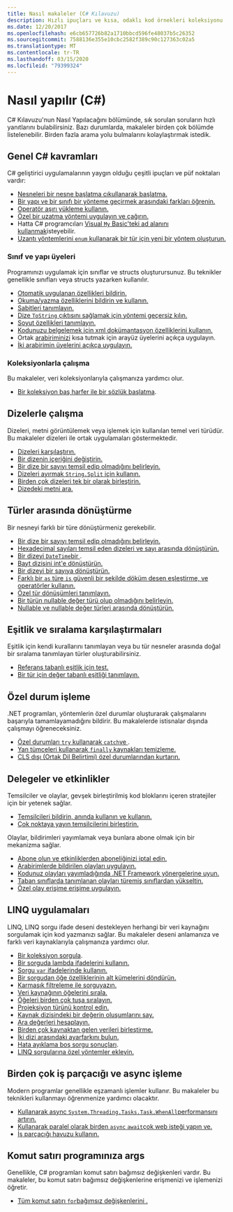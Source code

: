 ```yaml
---
title: Nasıl makaleler (C# Kılavuzu)
description: Hızlı ipuçları ve kısa, odaklı kod örnekleri koleksiyonu
ms.date: 12/20/2017
ms.openlocfilehash: e6cb657726b82a1710bbcd596fe48037b5c26352
ms.sourcegitcommit: 7588136e355e10cbc2582f389c90c127363c02a5
ms.translationtype: MT
ms.contentlocale: tr-TR
ms.lasthandoff: 03/15/2020
ms.locfileid: "79399324"
---
```

# <a name="how-to-c"></a>Nasıl yapılır (C#)

C# Kılavuzu'nun Nasıl Yapılacağını bölümünde, sık sorulan soruların hızlı yanıtlarını bulabilirsiniz. Bazı durumlarda, makaleler birden çok bölümde listelenebilir. Birden fazla arama yolu bulmalarını kolaylaştırmak istedik.

## <a name="general-c-concepts"></a>Genel C# kavramları

C# geliştirici uygulamalarının yaygın olduğu çeşitli ipuçları ve püf noktaları vardır:

- [Nesneleri bir nesne başlatma cıkullanarak başlatma.](../programming-guide/classes-and-structs/how-to-initialize-objects-by-using-an-object-initializer.md)
- [Bir yapı ve bir sınıfı bir yönteme geçirmek arasındaki farkları öğrenin.](../programming-guide/classes-and-structs/how-to-know-the-difference-passing-a-struct-and-passing-a-class-to-a-method.md)
- [Operatör aşırı yükleme kullanın.](../language-reference/operators/operator-overloading.md)
- [Özel bir uzatma yöntemi uygulayın ve çağırın.](../programming-guide/classes-and-structs/how-to-implement-and-call-a-custom-extension-method.md)
- Hatta C# programcıları [Visual `My` Basic'teki ad alanını kullanmak](../programming-guide/namespaces/how-to-use-the-my-namespace.md)isteyebilir.
- [Uzantı yöntemlerini `enum` kullanarak bir tür için yeni bir yöntem oluşturun.](../programming-guide/classes-and-structs/how-to-create-a-new-method-for-an-enumeration.md)

### <a name="class-and-struct-members"></a>Sınıf ve yapı üyeleri

Programınızı uygulamak için sınıflar ve structs oluşturursunuz. Bu teknikler genellikle sınıfları veya structs yazarken kullanılır.

- [Otomatik uygulanan özellikleri bildirin.](../programming-guide/classes-and-structs/how-to-implement-a-lightweight-class-with-auto-implemented-properties.md)
- [Okuma/yazma özelliklerini bildirin ve kullanın.](../programming-guide/classes-and-structs/how-to-declare-and-use-read-write-properties.md)
- [Sabitleri tanımlayın.](../programming-guide/classes-and-structs/how-to-define-constants.md)
- [Dize `ToString` çıktısını sağlamak için yöntemi geçersiz kılın.](../programming-guide/classes-and-structs/how-to-override-the-tostring-method.md)
- [Soyut özellikleri tanımlayın.](../programming-guide/classes-and-structs/how-to-define-abstract-properties.md)
- [Kodunuzu belgelemek için xml dokümantasyon özelliklerini kullanın.](../programming-guide/xmldoc/how-to-use-the-xml-documentation-features.md)
- Ortak [arabiriminizi](../programming-guide/interfaces/how-to-explicitly-implement-interface-members.md) kısa tutmak için arayüz üyelerini açıkça uygulayın.
- [İki arabirimin üyelerini açıkça uygulayın.](../programming-guide/interfaces/how-to-explicitly-implement-members-of-two-interfaces.md)

### <a name="working-with-collections"></a>Koleksiyonlarla çalışma

Bu makaleler, veri koleksiyonlarıyla çalışmanıza yardımcı olur.

- [Bir koleksiyon baş harfer ile bir sözlük başlatma](../programming-guide/classes-and-structs/how-to-initialize-a-dictionary-with-a-collection-initializer.md).

## <a name="working-with-strings"></a>Dizelerle çalışma

Dizeleri, metni görüntülemek veya işlemek için kullanılan temel veri türüdür. Bu makaleler dizeleri ile ortak uygulamaları göstermektedir.

- [Dizeleri karşılaştırın.](compare-strings.md)
- [Bir dizenin içeriğini değiştirin.](modify-string-contents.md)
- [Bir dize bir sayıyı temsil edip olmadığını belirleyin.](../programming-guide/strings/how-to-determine-whether-a-string-represents-a-numeric-value.md)
- [Dizeleri ayırmak `String.Split` için kullanın.](parse-strings-using-split.md)
- [Birden çok dizeleri tek bir olarak birleştirin.](concatenate-multiple-strings.md)
- [Dizedeki metni ara.](search-strings.md)

## <a name="convert-between-types"></a>Türler arasında dönüştürme

Bir nesneyi farklı bir türe dönüştürmeniz gerekebilir.

- [Bir dize bir sayıyı temsil edip olmadığını belirleyin.](../programming-guide/strings/how-to-determine-whether-a-string-represents-a-numeric-value.md)
- [Hexadecimal sayıları temsil eden dizeleri ve sayı arasında dönüştürün.](../programming-guide/types/how-to-convert-between-hexadecimal-strings-and-numeric-types.md)
- [Bir dizeyi `DateTime`bir ](../../standard/base-types/parsing-datetime.md).
- [Bayt dizisini int'e dönüştürün.](../programming-guide/types/how-to-convert-a-byte-array-to-an-int.md)
- [Bir dizeyi bir sayıya dönüştürün.](../programming-guide/types/how-to-convert-a-string-to-a-number.md)
- [Farklı bir `as` türe `is` güvenli bir şekilde döküm desen eşleştirme, ve operatörler kullanın.](../how-to/safely-cast-using-pattern-matching-is-and-as-operators.md)
- [Özel tür dönüşümleri tanımlayın.](../language-reference/operators/user-defined-conversion-operators.md)
- [Bir türün nullable değer türü olup olmadığını belirleyin.](../language-reference/builtin-types/nullable-value-types.md#how-to-identify-a-nullable-value-type)
- [Nullable ve nullable değer türleri arasında dönüştürün.](../language-reference/builtin-types/nullable-value-types.md#conversion-from-a-nullable-value-type-to-an-underlying-type)

## <a name="equality-and-ordering-comparisons"></a>Eşitlik ve sıralama karşılaştırmaları

Eşitlik için kendi kurallarını tanımlayan veya bu tür nesneler arasında doğal bir sıralama tanımlayan türler oluşturabilirsiniz.

- [Referans tabanlı eşitlik için test.](../programming-guide/statements-expressions-operators/how-to-test-for-reference-equality-identity.md)
- [Bir tür için değer tabanlı eşitliği tanımlayın.](../programming-guide/statements-expressions-operators/how-to-define-value-equality-for-a-type.md)

## <a name="exception-handling"></a>Özel durum işleme

.NET programları, yöntemlerin özel durumlar oluşturarak çalışmalarını başarıyla tamamlayamadığını bildirir. Bu makalelerde istisnalar dışında çalışmayı öğreneceksiniz.

- [Özel durumları `try` kullanarak `catch`ve ](../programming-guide/exceptions/how-to-handle-an-exception-using-try-catch.md).
- [Yan tümceleri kullanarak `finally` kaynakları temizleme.](../programming-guide/exceptions/how-to-execute-cleanup-code-using-finally.md)
- [CLS dışı (Ortak Dil Belirtimi) özel durumlarından kurtarın.](../programming-guide/exceptions/how-to-catch-a-non-cls-exception.md)

## <a name="delegates-and-events"></a>Delegeler ve etkinlikler

Temsilciler ve olaylar, gevşek birleştirilmiş kod bloklarını içeren stratejiler için bir yetenek sağlar.

- [Temsilcileri bildirin, anında kullanın ve kullanın.](../programming-guide/delegates/how-to-declare-instantiate-and-use-a-delegate.md)
- [Çok noktaya yayın temsilcilerini birleştirin.](../programming-guide/delegates/how-to-combine-delegates-multicast-delegates.md)

Olaylar, bildirimleri yayımlamak veya bunlara abone olmak için bir mekanizma sağlar.

- [Abone olun ve etkinliklerden aboneliğinizi iptal edin.](../programming-guide/events/how-to-subscribe-to-and-unsubscribe-from-events.md)
- [Arabirimlerde bildirilen olayları uygulayın.](../programming-guide/events/how-to-implement-interface-events.md)
- [Kodunuz olayları yayımladığında .NET Framework yönergelerine uyun.](../programming-guide/events/how-to-publish-events-that-conform-to-net-framework-guidelines.md)
- [Taban sınıflarda tanımlanan olayları türemiş sınıflardan yükseltin.](../programming-guide/events/how-to-raise-base-class-events-in-derived-classes.md)
- [Özel olay erişime erişime uygulayın.](../programming-guide/events/how-to-implement-custom-event-accessors.md)

## <a name="linq-practices"></a>LINQ uygulamaları

LINQ, LINQ sorgu ifade deseni destekleyen herhangi bir veri kaynağını sorgulamak için kod yazmanızı sağlar. Bu makaleler deseni anlamanıza ve farklı veri kaynaklarıyla çalışmanıza yardımcı olur.

- [Bir koleksiyon sorgula](../programming-guide/concepts/linq/how-to-query-an-arraylist-with-linq.md).
- [Bir sorguda lambda ifadelerini kullanın.](../programming-guide/statements-expressions-operators/how-to-use-lambda-expressions-in-a-query.md)
- [Sorgu `var` ifadelerinde kullanın.](../programming-guide/classes-and-structs/how-to-use-implicitly-typed-local-variables-and-arrays-in-a-query-expression.md)
- [Bir sorgudan öğe özelliklerinin alt kümelerini döndürün.](../programming-guide/classes-and-structs/how-to-return-subsets-of-element-properties-in-a-query.md)
- [Karmaşık filtreleme ile sorguyazın.](../programming-guide/concepts/linq/how-to-write-queries-with-complex-filtering.md)
- [Veri kaynağının öğelerini sırala.](../programming-guide/concepts/linq/how-to-sort-elements.md)
- [Öğeleri birden çok tuşa sıralayın.](../programming-guide/concepts/linq/how-to-sort-elements-on-multiple-keys.md)
- [Projeksiyon türünü kontrol edin.](../programming-guide/concepts/linq/how-to-control-the-type-of-a-projection.md)
- [Kaynak dizisindeki bir değerin oluşumlarını say.](../programming-guide/concepts/linq/how-to-count-occurrences-of-a-word-in-a-string-linq.md)
- [Ara değerleri hesaplayın.](../programming-guide/concepts/linq/how-to-calculate-intermediate-values.md)
- [Birden çok kaynaktan gelen verileri birleştirme.](../programming-guide/concepts/linq/how-to-populate-object-collections-from-multiple-sources-linq.md)
- [İki dizi arasındaki ayarfarkını bulun.](../programming-guide/concepts/linq/how-to-find-the-set-difference-between-two-lists-linq.md)
- [Hata ayıklama boş sorgu sonuçları](../programming-guide/concepts/linq/how-to-debug-empty-query-results-sets.md).
- [LINQ sorgularına özel yöntemler ekleyin.](../programming-guide/concepts/linq/how-to-add-custom-methods-for-linq-queries.md)

## <a name="multiple-threads-and-async-processing"></a>Birden çok iş parçacığı ve async işleme

Modern programlar genellikle eşzamanlı işlemler kullanır. Bu makaleler bu teknikleri kullanmayı öğrenmenize yardımcı olacaktır.

- [Kullanarak async `System.Threading.Tasks.Task.WhenAll`performansını artırın. ](../programming-guide/concepts/async/how-to-extend-the-async-walkthrough-by-using-task-whenall.md)
- [Kullanarak paralel olarak birden `async` `await`çok web isteği yapın ve. ](../programming-guide/concepts/async/how-to-make-multiple-web-requests-in-parallel-by-using-async-and-await.md)
- [İş parçacığı havuzu kullanın.](../../standard/threading/the-managed-thread-pool.md#using-the-thread-pool)

## <a name="command-line-args-to-your-program"></a>Komut satırı programınıza args

Genellikle, C# programları komut satırı bağımsız değişkenleri vardır. Bu makaleler, bu komut satırı bağımsız değişkenlerine erişmenizi ve işlemenizi öğretir.

- [Tüm komut satırı `for`bağımsız değişkenlerini . ](../programming-guide/main-and-command-args/how-to-display-command-line-arguments.md)
